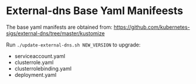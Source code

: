 # External-dns Base Yaml Manifeests
The base yaml manifests are obtained from:
https://github.com/kubernetes-sigs/external-dns/tree/master/kustomize

Run `./update-external-dns.sh NEW_VERSION` to upgrade:
- serviceaccount.yaml
- clusterrole.yaml
- clusterrolebinding.yaml
- deployment.yaml